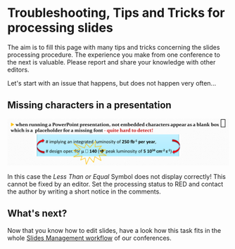 # Troubleshooting, Tips and Tricks for processing slides

The aim is to fill this page with many tips and tricks concerning the slides processing procedure. The experience you make from one conference to the next is valuable. Please report and share your knowledge with other editors.

Let's start with an issue that happens, but does not happen very often...

## Missing characters in a presentation

![](img/SP_Tips_IMG_1.png)

In this case the *Less Than or Equal* Symbol does not display correctly! This cannot be fixed by an editor. Set the processing status to RED and contact the author by writing a short notice in the comments.

## What's next?

Now that you know how to edit slides, have a look how this task fits in the whole [Slides Management workflow](7_SpeakerReadyRoom.md) of our conferences.
